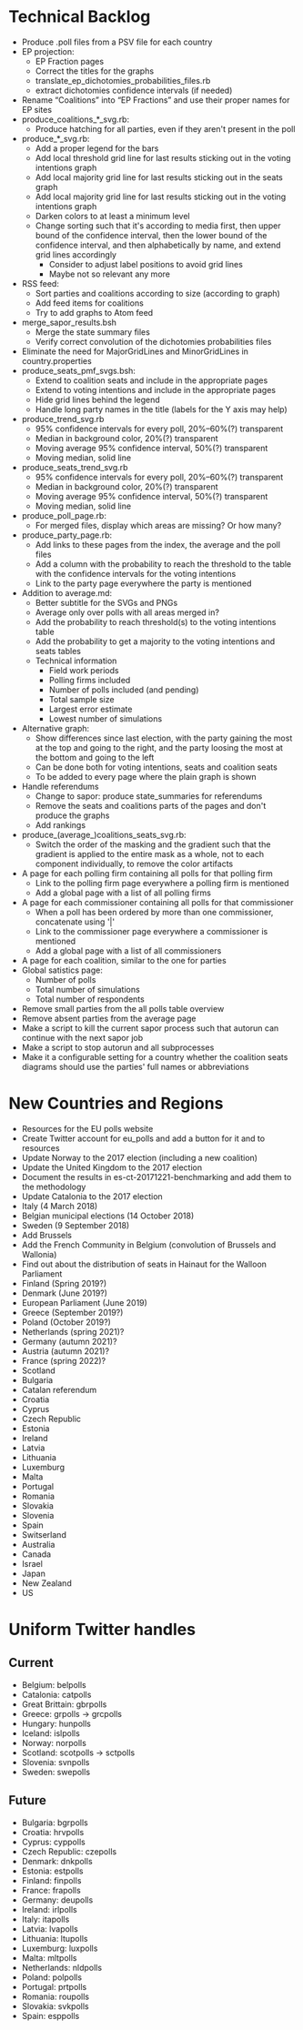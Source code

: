 # Technical Backlog

+ Produce .poll files from a PSV file for each country
+ EP projection:
  - EP Fraction pages
  - Correct the titles for the graphs
  - translate_ep_dichotomies_probabilities_files.rb
  - extract dichotomies confidence intervals (if needed)
+ Rename “Coalitions” into “EP Fractions” and use their proper names for EP
  sites
+ produce_coalitions_*_svg.rb:
  - Produce hatching for all parties, even if they aren't present in the poll
+ produce_*_svg.rb:
  - Add a proper legend for the bars
  - Add local threshold grid line for last results sticking out in the voting
    intentions graph
  - Add local majority grid line for last results sticking out in the seats
    graph
  - Add local majority grid line for last results sticking out in the voting
    intentions graph
  - Darken colors to at least a minimum level
  - Change sorting such that it's according to media first, then upper bound of
    the confidence interval, then the lower bound of the confidence interval,
    and then alphabetically by name, and extend grid lines accordingly
    - Consider to adjust label positions to avoid grid lines
    - Maybe not so relevant any more
+ RSS feed:
  - Sort parties and coalitions according to size (according to graph)
  - Add feed items for coalitions
  - Try to add graphs to Atom feed
+ merge_sapor_results.bsh
  - Merge the state summary files
  - Verify correct convolution of the dichotomies probabilities files
+ Eliminate the need for MajorGridLines and MinorGridLines in country.properties
+ produce_seats_pmf_svgs.bsh:
  - Extend to coalition seats and include in the appropriate pages
  - Extend to voting intentions and include in the appropriate pages
  - Hide grid lines behind the legend
  - Handle long party names in the title (labels for the Y axis may help)
+ produce_trend_svg.rb
  - 95% confidence intervals for every poll, 20%–60%(?) transparent
  - Median in background color, 20%(?) transparent
  - Moving average 95% confidence interval, 50%(?) transparent
  - Moving median, solid line
+ produce_seats_trend_svg.rb
  - 95% confidence intervals for every poll, 20%–60%(?) transparent
  - Median in background color, 20%(?) transparent
  - Moving average 95% confidence interval, 50%(?) transparent
  - Moving median, solid line
+ produce_poll_page.rb:
  - For merged files, display which areas are missing? Or how many?
+ produce_party_page.rb:
  - Add links to these pages from the index, the average and the poll files
  - Add a column with the probability to reach the threshold to the table with
    the confidence intervals for the voting intentions
  - Link to the party page everywhere the party is mentioned
+ Addition to average.md:
  - Better subtitle for the SVGs and PNGs
  - Average only over polls with all areas merged in?
  - Add the probability to reach threshold(s) to the voting intentions table
  - Add the probability to get a majority to the voting intentions and seats
    tables
  - Technical information
    * Field work periods
    * Polling firms included
    * Number of polls included (and pending)
    * Total sample size
    * Largest error estimate
    * Lowest number of simulations
+ Alternative graph:
  - Show differences since last election, with the party gaining the most at the
    top and going to the right, and the party loosing the most at the bottom and
    going to the left
  - Can be done both for voting intentions, seats and coalition seats
  - To be added to every page where the plain graph is shown
+ Handle referendums
  - Change to sapor: produce state_summaries for referendums
  - Remove the seats and coalitions parts of the pages and don't produce the
    graphs
  - Add rankings
+ produce_(average_)coalitions_seats_svg.rb:
  - Switch the order of the masking and the gradient such that the gradient is
    applied to the entire mask as a whole, not to each component individually,
    to remove the color artifacts
+ A page for each polling firm containing all polls for that polling firm
  - Link to the polling firm page everywhere a polling firm is mentioned
  - Add a global page with a list of all polling firms
+ A page for each commissioner containing all polls for that commissioner
  - When a poll has been ordered by more than one commissioner, concatenate
    using '|'
  - Link to the commissioner page everywhere a commissioner is mentioned
  - Add a global page with a list of all commissioners
+ A page for each coalition, similar to the one for parties
+ Global satistics page:
  - Number of polls
  - Total number of simulations
  - Total number of respondents
+ Remove small parties from the all polls table overview
+ Remove absent parties from the average page
+ Make a script to kill the current sapor process such that autorun can continue
  with the next sapor job
+ Make a script to stop autorun and all subprocesses
+ Make it a configurable setting for a country whether the coalition seats
  diagrams should use the parties' full names or abbreviations

# New Countries and Regions

+ Resources for the EU polls website
+ Create Twitter account for eu_polls and add a button for it and to resources
+ Update Norway to the 2017 election (including a new coalition)
+ Update the United Kingdom to the 2017 election
+ Document the results in es-ct-20171221-benchmarking and add them to the methodology
+ Update Catalonia to the 2017 election
+ Italy (4 March 2018)
+ Belgian municipal elections (14 October 2018)
+ Sweden (9 September 2018)
+ Add Brussels
+ Add the French Community in Belgium (convolution of Brussels and Wallonia)
+ Find out about the distribution of seats in Hainaut for the Walloon Parliament
+ Finland (Spring 2019?)
+ Denmark (June 2019?)
+ European Parliament (June 2019)
+ Greece (September 2019?)
+ Poland (October 2019?)
+ Netherlands (spring 2021)?
+ Germany (autumn 2021)?
+ Austria (autumn 2021)?
+ France (spring 2022)?
+ Scotland
+ Bulgaria
+ Catalan referendum
+ Croatia
+ Cyprus
+ Czech Republic
+ Estonia
+ Ireland
+ Latvia
+ Lithuania
+ Luxemburg
+ Malta
+ Portugal
+ Romania
+ Slovakia
+ Slovenia
+ Spain
+ Switserland
+ Australia
+ Canada
+ Israel
+ Japan
+ New Zealand
+ US

# Uniform Twitter handles

## Current

+ Belgium: belpolls
+ Catalonia: catpolls
+ Great Brittain: gbrpolls
+ Greece: grpolls → grcpolls
+ Hungary: hunpolls
+ Iceland: islpolls
+ Norway: norpolls
+ Scotland: scotpolls → sctpolls
+ Slovenia: svnpolls
+ Sweden: swepolls

## Future

+ Bulgaria: bgrpolls
+ Croatia: hrvpolls
+ Cyprus: cyppolls
+ Czech Republic: czepolls
+ Denmark: dnkpolls
+ Estonia: estpolls
+ Finland: finpolls
+ France: frapolls
+ Germany: deupolls
+ Ireland: irlpolls
+ Italy: itapolls
+ Latvia: lvapolls
+ Lithuania: ltupolls
+ Luxemburg: luxpolls
+ Malta: mltpolls
+ Netherlands: nldpolls
+ Poland: polpolls
+ Portugal: prtpolls
+ Romania: roupolls
+ Slovakia: svkpolls
+ Spain: esppolls
